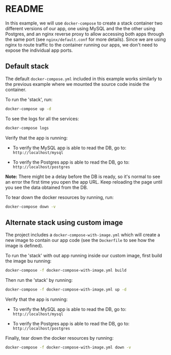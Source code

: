 # README #

In this example, we will use `docker-compose` to create a stack container two different versions of our app,
one using MySQL and the the other using Postgres, and an nginx reverse proxy to allow accessing both apps through the same port (see `nginx/default.conf` for more details). 
Since we are using nginx to route traffic to the container running our apps, we don't need to expose the individual app ports.

## Default stack ##

The default `docker-compose.yml` included in this example works similarly to the previous example where we mounted 
the source code inside the container.

To run the 'stack', run: 
```bash
docker-compose up -d
```
To see the logs for  all the services:
```bash
docker-compose logs
``` 
Verify that the app is running:

* To verify the MySQL app is able to read the DB, go to: `http://localhost/mysql`

* To verify the Postgres app is able to read the DB, go to: `http://localhost/postgres`

**Note:** There might be a delay before the DB is ready, so it's normal to see an error the first time you open the app URL. 
Keep reloading the page until you see the data obtained from the DB.

To tear down the docker resources by running, run:

```bash
docker-compose down -v
```

## Alternate stack using custom image ##
The project includes a `docker-compose-with-image.yml` which will create a new image to contain our app code (see the `Dockerfile` to see how the image is defined).

To run the 'stack' with out app running inside our custom image, first build the image bu running: 
```bash
docker-compose -f docker-compose-with-image.yml build
``` 
Then run the 'stack' by running:
```bash
docker-compose -f docker-compose-with-image.yml up -d
```
Verify that the app is running:

* To verify the MySQL app is able to read the DB, go to: `http://localhost/mysql`

* To verify the Postgres app is able to read the DB, go to: `http://localhost/postgres`

Finally, tear down the docker resources by running:
```bash
docker-compose -f docker-compose-with-image.yml down -v
```



